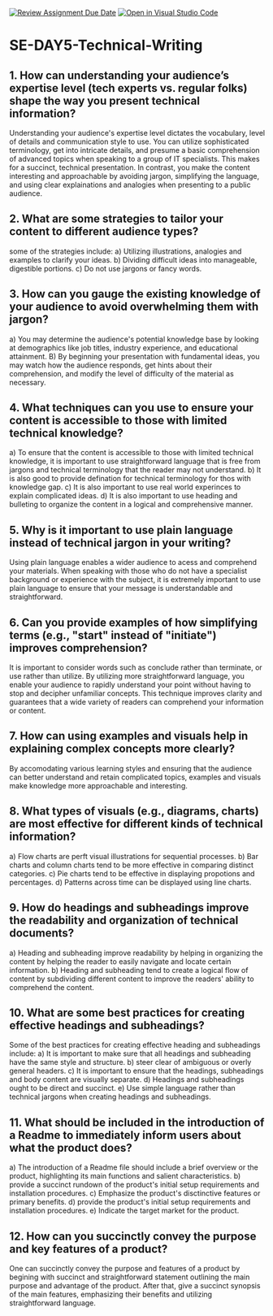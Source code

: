 [![Review Assignment Due Date](https://classroom.github.com/assets/deadline-readme-button-22041afd0340ce965d47ae6ef1cefeee28c7c493a6346c4f15d667ab976d596c.svg)](https://classroom.github.com/a/zsAR-pyY)
[![Open in Visual Studio Code](https://classroom.github.com/assets/open-in-vscode-2e0aaae1b6195c2367325f4f02e2d04e9abb55f0b24a779b69b11b9e10269abc.svg)](https://classroom.github.com/online_ide?assignment_repo_id=18480121&assignment_repo_type=AssignmentRepo)
# SE-DAY5-Technical-Writing
## 1. How can understanding your audience’s expertise level (tech experts vs. regular folks) shape the way you present technical information?
Understanding your audience's expertise level dictates the vocabulary, level of details and communication style to use. You can utilize sophisticated terminology, get into intricate details, and presume a basic comprehension of advanced topics when speaking to a group of IT specialists. This makes for a succinct, technical presentation. In contrast, you make the content interesting and approachable by avoiding jargon, simplifying the language, and using clear explainations and analogies when presenting to a public audience.
## 2. What are some strategies to tailor your content to different audience types?
some of the strategies include:
a) Utilizing illustrations, analogies and examples to clarify your ideas.
b) Dividing difficult ideas into manageable, digestible portions.
c) Do not use jargons or fancy words.
## 3. How can you gauge the existing knowledge of your audience to avoid overwhelming them with jargon?
a) You may determine the audience's potential knowledge base by looking at demographics like job titles, industry experience, and educational attainment.
B) By beginning your presentation with fundamental ideas, you may watch how the audience responds, get hints about their comprehension, and modify the level of difficulty of the material as necessary.
## 4. What techniques can you use to ensure your content is accessible to those with limited technical knowledge?
a) To ensure that the content is accessible to those with limited technical knowledge, it is important to use straightforward language that is free from jargons and technical terminology that the reader may not understand.
b) It is also good to provide defination for technical terminology for thos with knowledge gap.
c) It is also important to use real world experinces to explain complicated ideas.
d) It is also important to use heading and bulleting to organize the content in a logical and comprehensive manner.
## 5. Why is it important to use plain language instead of technical jargon in your writing?
Using plain language enables a wider audience to acess and comprehend your materials. When speaking with those who do not have a specialist background or experience with the subject, it is extremely important to use plain language to ensure that your message is understandable and straightforward. 
## 6. Can you provide examples of how simplifying terms (e.g., "start" instead of "initiate") improves comprehension?
It is important to consider words such as conclude rather than terminate, or use rather than utilize.
By utilizing more straightforward language, you enable your audience to rapidly understand your point without having to stop and decipher unfamiliar concepts. This technique improves clarity and guarantees that a wide variety of readers can comprehend your information or content.
## 7. How can using examples and visuals help in explaining complex concepts more clearly?
By accomodating various learning styles and ensuring that the audience can better understand and retain complicated topics, examples and visuals make knowledge more approachable and interesting.
## 8. What types of visuals (e.g., diagrams, charts) are most effective for different kinds of technical information?
a) Flow charts are perft visual illustrations for sequential processes. 
b) Bar charts and column charts tend to be more effective in comparing distinct categories.
c) Pie charts tend to be effective in displaying propotions and percentages.
d) Patterns across time can be displayed using line charts.
## 9. How do headings and subheadings improve the readability and organization of technical documents?
a) Heading and subheading improve readability by helping in organizing the content by helping the reader to easily navigate and locate certain information.
b) Heading and subheading tend to create a logical flow of content by subdividing different content to improve the readers' ability to comprehend the content.
## 10. What are some best practices for creating effective headings and subheadings?
Some of the best practices for creating effective heading and subheadings include:
a) It is important to make sure that all headings and subheading have the same style and structure.
b) steer clear of ambiguous or overly general headers.
c) It is important to ensure that the headings, subheadings and body content are visually separate.
d) Headings and subheadings ought to be direct and succinct.
e) Use simple language rather than technical jargons when creating headings and subheadings.
## 11. What should be included in the introduction of a Readme to immediately inform users about what the product does?
a) The introduction of a Readme file should include a brief overview or the product, highlighting its main functions and salient characteristics.
b) provide a succinct rundown of the product's initial setup requirements and installation procedures.
c) Emphasize the product's disctinctive features or primary benefits.
d) provide the product's initial setup requirements and installation procedures.
e) Indicate the target market for the product.
## 12. How can you succinctly convey the purpose and key features of a product?
One can succinctly convey the purpose and features of a product by begining with succinct and straightforward statement outlining the main purpose and advantage of the product. After that, give a succinct synopsis of the main features, emphasizing their benefits and utilizing straightforward language.
